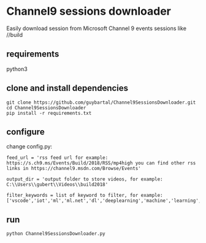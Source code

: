 # Channel9 sessions downloader
Easily download session from Microsoft Channel 9 events sessions like //build

## requirements
python3

## clone and install dependencies
```
git clone https://github.com/guybartal/Channel9SessionsDownloader.git
cd Channel9SessionsDownloader
pip install -r requirements.txt
```

## configure
change config.py:

```
feed_url = 'rss feed url for example: https://s.ch9.ms/Events/Build/2018/RSS/mp4high you can find other rss links in https://channel9.msdn.com/Browse/Events'

output_dir = 'output folder to store videos, for example: C:\\Users\\gubert\\Videos\\build2018'

filter_keywords = list of keyword to filter, for example: ['vscode','iot','ml','ml.net','dl','deeplearning','machine','learning','ai','device','edge','tensorflow','cognitive','function','functions','train','speech','pyhon','aml','vision','serverless','git','unity','databricks','bot','bots','node.js']
```

## run
```
python Channel9SessionsDownloader.py
```